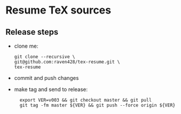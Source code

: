 # Resume TeX sources

## Release steps

* clone me:

  ```shell
  git clone --recursive \
  git@github.com:raven428/tex-resume.git \
  tex-resume
  ```

* commit and push changes
* make tag and send to release:

  ```shell
    export VER=v003 && git checkout master && git pull
    git tag -fm master ${VER} && git push --force origin ${VER}
  ```
